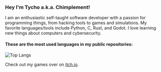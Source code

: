 ### Hey I'm Tycho a.k.a. Chimplement!

I am an enthusiastic self-taught software developer with a passion for programming things, from hacking tools to games and simulations. My favorite languages/tools include Python, C, Rust, and Godot. I love learning new things about computers and cybersecurity.

#### These are the most used languages in my public repositories:
![Top Langs](https://github-readme-stats.vercel.app/api/top-langs/?username=chimplement&layout=compact&theme=dracula&bg_color=00000000&border_color=00000000&hide_title=true&size_weight=0.5&count_weight=0.5)

Check out my games over on [itch.io](https://chimplement.itch.io/).
